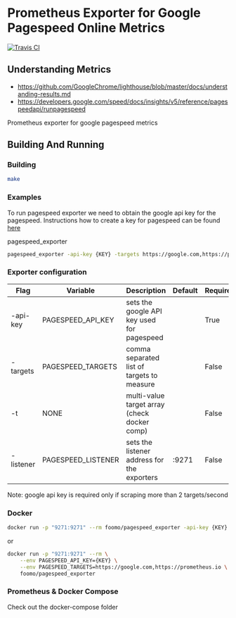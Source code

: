 # Prometheus Exporter for Google Pagespeed Online Metrics
[![Travis CI](https://travis-ci.org/foomo/pagespeed_exporter.svg?branch=master)](https://travis-ci.org/foomo/pagespeed_exporter)


## Understanding Metrics

* https://github.com/GoogleChrome/lighthouse/blob/master/docs/understanding-results.md
* https://developers.google.com/speed/docs/insights/v5/reference/pagespeedapi/runpagespeed


Prometheus exporter for google pagespeed metrics


## Building And Running

### Building

```sh
make
```

### Examples 

To run pagespeed exporter we need to obtain the google api key for the pagespeed. 
Instructions how to create a key for pagespeed can be found [here](https://developers.google.com/speed/docs/insights/v2/first-app)

pagespeed_exporter <arguments>

```sh
pagespeed_exporter -api-key {KEY} -targets https://google.com,https://prometheus.io -listener :80
```

### Exporter configuration

| Flag      | Variable           | Description                                 | Default | Required |
|-----------|--------------------|---------------------------------------------|---------|----------|
| -api-key  | PAGESPEED_API_KEY  | sets the google API key used for pagespeed  |         | True     |
| -targets  | PAGESPEED_TARGETS  | comma separated list of targets to measure  |         | False    |
| -t        | NONE               | multi-value target array (check docker comp)|         | False    |
| -listener | PAGESPEED_LISTENER | sets the listener address for the exporters | :9271   | False    |

Note: google api key is required only if scraping more than 2 targets/second
### Docker

```sh
docker run -p "9271:9271" --rm foomo/pagespeed_exporter -api-key {KEY} -t https://google.com,https://prometheus.io
```
or
```sh
docker run -p "9271:9271" --rm \
    --env PAGESPEED_API_KEY={KEY} \
    --env PAGESPEED_TARGETS=https://google.com,https://prometheus.io \
    foomo/pagespeed_exporter
```


### Prometheus & Docker Compose

Check out the docker-compose folder